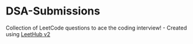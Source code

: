 # DSA-Submissions
Collection of LeetCode questions to ace the coding interview! - Created using [LeetHub v2](https://github.com/arunbhardwaj/LeetHub-2.0)
